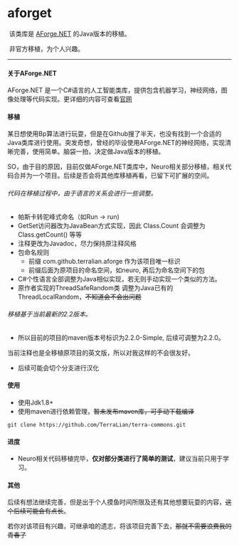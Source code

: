 # aforget
​        该类库是 [AForge.NET](https://github.com/andrewkirillov/AForge.NET) 的Java版本的移植。

​		非官方移植，为个人兴趣。

------

#### 关于AForge.NET

 AForge.NET 是一个C#语言的人工智能类库，提供包含机器学习，神经网络，图像处理等代码实现。更详细的内容可查看[官网](http://www.aforgenet.com/framework/)



#### 移植

某日想使用Bp算法进行玩耍，但是在Github搜了半天，也没有找到一个合适的Java类库进行使用。突发奇想，曾经的毕设使用AForge.NET的神经网络，实现清晰完善，使用简单。脑袋一拍，决定做Java版本的移植。

SO，由于目的原因，目前仅做AForge.NET类库中，Neuro相关部分移植，相关代码合并为一个项目。后续是否会将其他库移植再看，已留下可扩展的空间。

###### 代码在移植过程中，由于语言的关系会进行一些调整。

- 帕斯卡转驼峰式命名（如Run -> run)
- GetSet访问器改为JavaBean方式实现，因此 Class.Count 会调整为 Class.getCount() 等等
- 注释更改为Javadoc，尽力保持原注释风格
- 包命名规则
  - 前缀 com.github.terralian.aforge 作为该项目唯一标识
  - 前缀后面为原项目的命名空间，如neuro, 再后为命名空间下的包
- C#个性语言全部调整为Java相似实现，若无则手动实现一个类似的方法。
- 原作者实现的ThreadSafeRandom类 调整为Java已有的 ThreadLocalRandom，~~不知道会不会出问题~~

###### 移植基于当前最新的2.2版本。

- 所以目前的项目的maven版本号标识为2.2.0-Simple, 后续可调整为2.2.0。

当前注释也是全移植原项目的英文版，所以对我这样的不会很友好。

- 后续可能会切个分支进行汉化

#### 使用

- 使用Jdk1.8+
- 使用maven进行依赖管理，~~暂未发布maven库，可手动下载编译~~

```
git clone https://github.com/TerraLian/terra-commons.git
```



#### 进度

- Neuro相关代码移植完毕，**仅对部分类进行了简单的测试**，建议当前只用于学习。



#### 其他

后续有想法继续完善，但是出于个人摸鱼时间所限及还有其他想要玩耍的内容，~~这个后续可能会有点长~~。

若你对该项目有兴趣，可继承咱的遗志，将该项目完善下去，~~那就不需要浪费我的青春了~~

